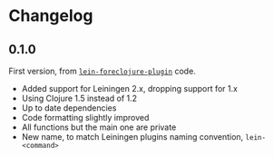 # Changelog

## 0.1.0

First version, from [`lein-foreclojure-plugin`][lfp] code.

* Added support for Leiningen 2.x, dropping support for 1.x
* Using Clojure 1.5 instead of 1.2
* Up to date dependencies
* Code formatting slightly improved
* All functions but the main one are private
* New name, to match Leiningen plugins naming convention, `lein-<command>`

[lfp]: https://github.com/broquaint/lein-foreclojure-plugin
